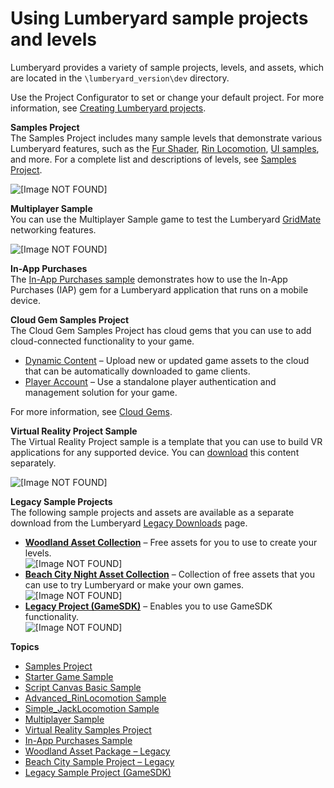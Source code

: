 # Using Lumberyard sample projects and levels<a name="sample-projects-levels-intro"></a>

Lumberyard provides a variety of sample projects, levels, and assets, which are located in the `\lumberyard_version\dev` directory\. 

Use the Project Configurator to set or change your default project\. For more information, see [Creating Lumberyard projects](configurator-intro.md)\.

**Samples Project**  
The Samples Project includes many sample levels that demonstrate various Lumberyard features, such as the [Fur Shader](shader-ref-fur.md), [Rin Locomotion](animation-editor-rin-locomotion-sample.md), [UI samples](ui-editor-components.md), and more\. For a complete list and descriptions of levels, see [Samples Project](sample-project-samples.md)\.

![\[Image NOT FOUND\]](http://docs.aws.amazon.com/lumberyard/latest/userguide/images/samples-sample-project-1.png)

**Multiplayer Sample**  
You can use the Multiplayer Sample game to test the Lumberyard [GridMate](network-interest-manager-large-scale-worlds.md) networking features\.

![\[Image NOT FOUND\]](http://docs.aws.amazon.com/lumberyard/latest/userguide/images/samples-multiplayer-sample-1.png)

**In\-App Purchases**  
The [In\-App Purchases sample](sample-project-inapp-purchases.md) demonstrates how to use the In\-App Purchases \(IAP\) gem for a Lumberyard application that runs on a mobile device\.

**Cloud Gem Samples Project**  
The Cloud Gem Samples Project has cloud gems that you can use to add cloud\-connected functionality to your game\.
+ [Dynamic Content](cloud-canvas-cloud-gem-dc-manager.md) – Upload new or updated game assets to the cloud that can be automatically downloaded to game clients\.
+ [Player Account](cloud-canvas-cloud-gem-player-account.md) – Use a standalone player authentication and management solution for your game\.

For more information, see [Cloud Gems](cloud-canvas-cloud-gems-intro.md)\.

**Virtual Reality Project Sample**  
The Virtual Reality Project sample is a template that you can use to build VR applications for any supported device\. You can [download](https://aws.amazon.com/lumberyard/downloads/) this content separately\.

![\[Image NOT FOUND\]](http://docs.aws.amazon.com/lumberyard/latest/userguide/images/virtual_reality_project_sample.jpg)

**Legacy Sample Projects**  
The following sample projects and assets are available as a separate download from the Lumberyard [Legacy Downloads](https://aws.amazon.com/lumberyard/downloads/previous-versions/) page\.
+ [**Woodland Asset Collection**](sample-level-woodland-assets.md) – Free assets for you to use to create your levels\.  
![\[Image NOT FOUND\]](http://docs.aws.amazon.com/lumberyard/latest/userguide/images/samples-woodland-assets.png)
+ [**Beach City Night Asset Collection**](sample-level-beach-city-night-assets.md) – Collection of free assets that you can use to try Lumberyard or make your own games\.  
![\[Image NOT FOUND\]](http://docs.aws.amazon.com/lumberyard/latest/userguide/images/samples-beachcity-assets.png)
+ [**Legacy Project \(GameSDK\)**](sample-project-legacy.md) – Enables you to use GameSDK functionality\.  
![\[Image NOT FOUND\]](http://docs.aws.amazon.com/lumberyard/latest/userguide/images/samples-legacy-sample.png)

**Topics**
+ [Samples Project](sample-project-samples.md)
+ [Starter Game Sample](sample-level-starter-game.md)
+ [Script Canvas Basic Sample](script-canvas-basic-sample.md)
+ [Advanced\_RinLocomotion Sample](animation-editor-rin-locomotion-sample.md)
+ [Simple\_JackLocomotion Sample](animation-editor-jack-locomotion-sample.md)
+ [Multiplayer Sample](sample-project-multiplayer-enhanced.md)
+ [Virtual Reality Samples Project](sample-project-virtual-reality.md)
+ [In\-App Purchases Sample](sample-project-inapp-purchases.md)
+ [Woodland Asset Package – Legacy](sample-level-woodland-assets.md)
+ [Beach City Sample Project – Legacy](sample-level-beach-city-night-assets.md)
+ [Legacy Sample Project \(GameSDK\)](sample-project-legacy.md)